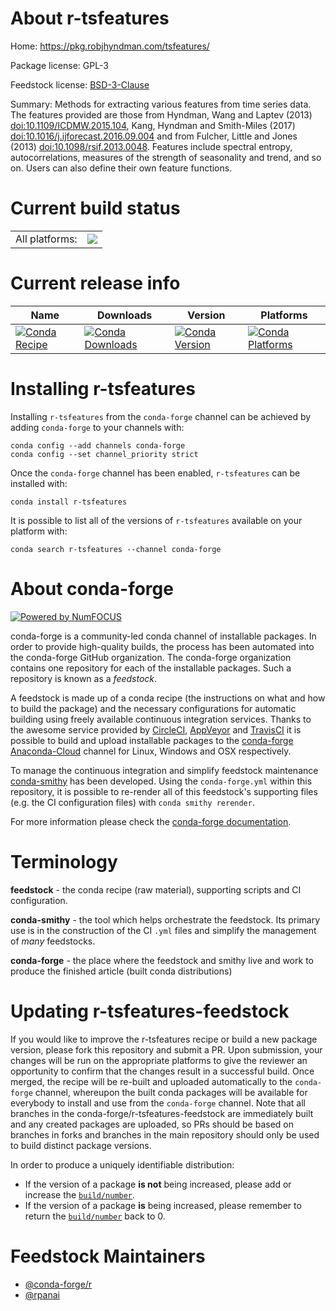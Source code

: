 About r-tsfeatures
==================

Home: https://pkg.robjhyndman.com/tsfeatures/

Package license: GPL-3

Feedstock license: [BSD-3-Clause](https://github.com/conda-forge/r-tsfeatures-feedstock/blob/master/LICENSE.txt)

Summary: Methods for extracting various features from time series data. The features provided are those from Hyndman, Wang and Laptev (2013) <doi:10.1109/ICDMW.2015.104>, Kang, Hyndman and Smith-Miles (2017) <doi:10.1016/j.ijforecast.2016.09.004> and from Fulcher, Little and Jones (2013) <doi:10.1098/rsif.2013.0048>. Features include spectral entropy, autocorrelations, measures of the strength of seasonality and trend, and so on. Users can also define their own feature functions.

Current build status
====================


<table><tr><td>All platforms:</td>
    <td>
      <a href="https://dev.azure.com/conda-forge/feedstock-builds/_build/latest?definitionId=10599&branchName=master">
        <img src="https://dev.azure.com/conda-forge/feedstock-builds/_apis/build/status/r-tsfeatures-feedstock?branchName=master">
      </a>
    </td>
  </tr>
</table>

Current release info
====================

| Name | Downloads | Version | Platforms |
| --- | --- | --- | --- |
| [![Conda Recipe](https://img.shields.io/badge/recipe-r--tsfeatures-green.svg)](https://anaconda.org/conda-forge/r-tsfeatures) | [![Conda Downloads](https://img.shields.io/conda/dn/conda-forge/r-tsfeatures.svg)](https://anaconda.org/conda-forge/r-tsfeatures) | [![Conda Version](https://img.shields.io/conda/vn/conda-forge/r-tsfeatures.svg)](https://anaconda.org/conda-forge/r-tsfeatures) | [![Conda Platforms](https://img.shields.io/conda/pn/conda-forge/r-tsfeatures.svg)](https://anaconda.org/conda-forge/r-tsfeatures) |

Installing r-tsfeatures
=======================

Installing `r-tsfeatures` from the `conda-forge` channel can be achieved by adding `conda-forge` to your channels with:

```
conda config --add channels conda-forge
conda config --set channel_priority strict
```

Once the `conda-forge` channel has been enabled, `r-tsfeatures` can be installed with:

```
conda install r-tsfeatures
```

It is possible to list all of the versions of `r-tsfeatures` available on your platform with:

```
conda search r-tsfeatures --channel conda-forge
```


About conda-forge
=================

[![Powered by NumFOCUS](https://img.shields.io/badge/powered%20by-NumFOCUS-orange.svg?style=flat&colorA=E1523D&colorB=007D8A)](http://numfocus.org)

conda-forge is a community-led conda channel of installable packages.
In order to provide high-quality builds, the process has been automated into the
conda-forge GitHub organization. The conda-forge organization contains one repository
for each of the installable packages. Such a repository is known as a *feedstock*.

A feedstock is made up of a conda recipe (the instructions on what and how to build
the package) and the necessary configurations for automatic building using freely
available continuous integration services. Thanks to the awesome service provided by
[CircleCI](https://circleci.com/), [AppVeyor](https://www.appveyor.com/)
and [TravisCI](https://travis-ci.com/) it is possible to build and upload installable
packages to the [conda-forge](https://anaconda.org/conda-forge)
[Anaconda-Cloud](https://anaconda.org/) channel for Linux, Windows and OSX respectively.

To manage the continuous integration and simplify feedstock maintenance
[conda-smithy](https://github.com/conda-forge/conda-smithy) has been developed.
Using the ``conda-forge.yml`` within this repository, it is possible to re-render all of
this feedstock's supporting files (e.g. the CI configuration files) with ``conda smithy rerender``.

For more information please check the [conda-forge documentation](https://conda-forge.org/docs/).

Terminology
===========

**feedstock** - the conda recipe (raw material), supporting scripts and CI configuration.

**conda-smithy** - the tool which helps orchestrate the feedstock.
                   Its primary use is in the construction of the CI ``.yml`` files
                   and simplify the management of *many* feedstocks.

**conda-forge** - the place where the feedstock and smithy live and work to
                  produce the finished article (built conda distributions)


Updating r-tsfeatures-feedstock
===============================

If you would like to improve the r-tsfeatures recipe or build a new
package version, please fork this repository and submit a PR. Upon submission,
your changes will be run on the appropriate platforms to give the reviewer an
opportunity to confirm that the changes result in a successful build. Once
merged, the recipe will be re-built and uploaded automatically to the
`conda-forge` channel, whereupon the built conda packages will be available for
everybody to install and use from the `conda-forge` channel.
Note that all branches in the conda-forge/r-tsfeatures-feedstock are
immediately built and any created packages are uploaded, so PRs should be based
on branches in forks and branches in the main repository should only be used to
build distinct package versions.

In order to produce a uniquely identifiable distribution:
 * If the version of a package **is not** being increased, please add or increase
   the [``build/number``](https://docs.conda.io/projects/conda-build/en/latest/resources/define-metadata.html#build-number-and-string).
 * If the version of a package **is** being increased, please remember to return
   the [``build/number``](https://docs.conda.io/projects/conda-build/en/latest/resources/define-metadata.html#build-number-and-string)
   back to 0.

Feedstock Maintainers
=====================

* [@conda-forge/r](https://github.com/conda-forge/r/)
* [@rpanai](https://github.com/rpanai/)

